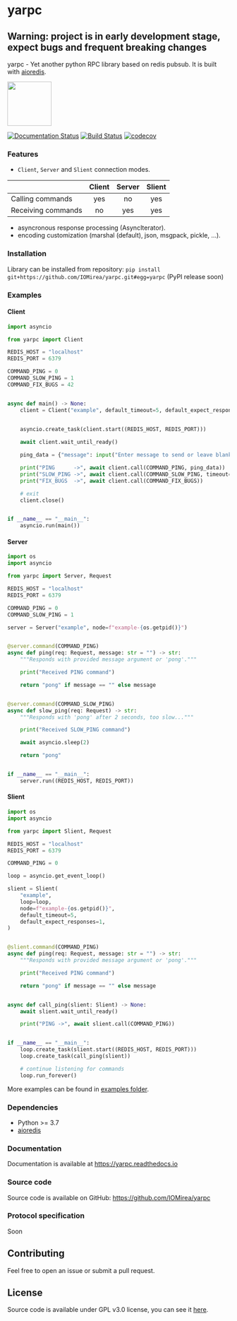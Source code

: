# yarpc

## Warning: project is in early development stage, expect bugs and frequent breaking changes

yarpc - Yet another python RPC library based on redis pubsub. It is built with [aioredis](https://github.com/aio-libs/aioredis).

<img src="https://raw.githubusercontent.com/IOMirea/yarpc/master/docs/logo.png" height="100">

[![Documentation Status](https://readthedocs.org/projects/yarpc/badge/?version=latest)](https://yarpc.readthedocs.io/en/latest/?badge=latest)
[![Build Status](https://travis-ci.org/IOMirea/yarpc.svg?branch=master)](https://travis-ci.org/IOMirea/yarpc)
[![codecov](https://codecov.io/gh/IOMirea/yarpc/branch/master/graph/badge.svg)](https://codecov.io/gh/IOMirea/yarpc)

### Features
- `Client`, `Server` and `Slient` connection modes.

|                    | Client | Server | Slient |
| :----------------- | :----: | :----: | :----: |
| Calling commands   |   yes  |   no   |   yes  |
| Receiving commands |   no   |   yes  |   yes  |

- asyncronous response processing (AsyncIterator).
- encoding customization (marshal (default), json, msgpack, pickle, ...).

### Installation
Library can be installed from repository: `pip install git+https://github.com/IOMirea/yarpc.git#egg=yarpc` (PyPI release soon)

### Examples

#### Client
```python
import asyncio

from yarpc import Client

REDIS_HOST = "localhost"
REDIS_PORT = 6379

COMMAND_PING = 0
COMMAND_SLOW_PING = 1
COMMAND_FIX_BUGS = 42


async def main() -> None:
    client = Client("example", default_timeout=5, default_expect_responses=1)
    

    asyncio.create_task(client.start((REDIS_HOST, REDIS_PORT)))

    await client.wait_until_ready()

    ping_data = {"message": input("Enter message to send or leave blank: ")}

    print("PING      ->", await client.call(COMMAND_PING, ping_data))
    print("SLOW_PING ->", await client.call(COMMAND_SLOW_PING, timeout=1))
    print("FIX_BUGS  ->", await client.call(COMMAND_FIX_BUGS))

    # exit
    client.close()


if __name__ == "__main__":
    asyncio.run(main())
```


#### Server
```python
import os
import asyncio

from yarpc import Server, Request

REDIS_HOST = "localhost"
REDIS_PORT = 6379

COMMAND_PING = 0
COMMAND_SLOW_PING = 1

server = Server("example", node=f"example-{os.getpid()}")


@server.command(COMMAND_PING)
async def ping(req: Request, message: str = "") -> str:
    """Responds with provided message argument or 'pong'."""

    print("Received PING command")

    return "pong" if message == "" else message


@server.command(COMMAND_SLOW_PING)
async def slow_ping(req: Request) -> str:
    """Responds with 'pong' after 2 seconds, too slow..."""

    print("Received SLOW_PING command")

    await asyncio.sleep(2)

    return "pong"


if __name__ == "__main__":
    server.run((REDIS_HOST, REDIS_PORT))
```

#### Slient
```python
import os
import asyncio

from yarpc import Slient, Request

REDIS_HOST = "localhost"
REDIS_PORT = 6379

COMMAND_PING = 0

loop = asyncio.get_event_loop()

slient = Slient(
    "example",
    loop=loop,
    node=f"example-{os.getpid()}",
    default_timeout=5,
    default_expect_responses=1,
)


@slient.command(COMMAND_PING)
async def ping(req: Request, message: str = "") -> str:
    """Responds with provided message argument or 'pong'."""

    print("Received PING command")

    return "pong" if message == "" else message


async def call_ping(slient: Slient) -> None:
    await slient.wait_until_ready()

    print("PING ->", await slient.call(COMMAND_PING))


if __name__ == "__main__":
    loop.create_task(slient.start((REDIS_HOST, REDIS_PORT)))
    loop.create_task(call_ping(slient))

    # continue listening for commands
    loop.run_forever()
```

More examples can be found in [examples folder](https://github.com/IOMirea/yarpc/blob/master/examples).

### Dependencies
- Python >= 3.7
- [aioredis](https://github.com/aio-libs/aioredis)

### Documentation
Documentation is available at https://yarpc.readthedocs.io

### Source code
Source code is available on GitHub: https://github.com/IOMirea/yarpc

### Protocol specification
Soon

## Contributing
Feel free to open an issue or submit a pull request.  

## License
Source code is available under GPL v3.0 license, you can see it [here](https://github.com/IOMirea/yarpc/blob/master/LICENSE).
